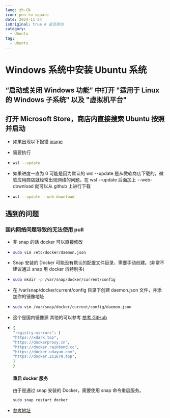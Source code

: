 ```yaml
---
lang: zh-CN
icon: pen-to-square
date: 2024-11-24
isOriginal: true # 是否原创
category:
  - Ubuntu
tag:
  - Ubuntu
---
```


# Windows 系统中安装 Ubuntu 系统

## “启动或关闭 Windows 功能” 中打开 "适用于 Linux 的 Windows 子系统" 以及 "虚拟机平台"

## 打开 Microsoft Store，商店内直接搜索 Ubuntu 按照并启动

- 如果出现以下报错 [image](image.png)
- 需要执行

- ```bash
  wsl --update
  ```

- 如果进度一直为 0 可能是因为默认的 wsl --update 是从微软商店下载的，微软应用商店就经常出现网络的问题。在 wsl --update 后面加上 --web-download 就可以从 github 上进行下载

- ```bash
  wsl --update --web-download
  ```

## 遇到的问题

### 国内网络问题导致的无法使用 pull

- 非 snap 的话 docker 可以直接修改

- ```bash
  sudo vim /etc/docker/daemon.json
  ```
- Snap 安装的 Docker 可能没有默认的配置文件目录，需要手动创建。(非常不建议通过 snap 用 docker 坑特别多)

- ```bash
  sudo mkdir -p /var/snap/docker/current/config
  ```

- 在 /var/snap/docker/current/config 目录下创建 daemon.json 文件，并添加你的镜像地址

- ```bash
  sudo vim /var/snap/docker/current/config/daemon.json
  ```

- 这个是国内镜像源 其他的可以参考 [参考 GitHub](https://github.com/dongyubin/DockerHub)

- ```bash
  {
  "registry-mirrors": [
  "https://xdark.top",
  "https://dockerproxy.cn",
  "https://docker.rainbond.cc",
  "https://docker.udayun.com",
  "https://docker.211678.top",
  ]
  }
  ```

  #### 重启 docker 服务

  由于是通过 snap 安装的 Docker，需要使用 snap 命令重启服务。

  ```bash
  sudo snap restart docker
  ```

- [参考地址](https://dashenxian.github.io/post/snap-%E5%AE%89%E8%A3%85%E7%9A%84docker-%E5%A6%82%E4%BD%95%E6%B7%BB%E5%8A%A0%E5%8A%A0%E9%80%9F%E9%95%9C%E5%83%8F%E5%92%8C%E9%87%8D%E5%90%AF%E6%9C%8D%E5%8A%A1)
